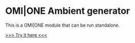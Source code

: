 # OMI|ONE Ambient generator

This is a OMI|ONE module that can be run standalone.

[>>> Try it here <<<](https://iower.github.io/OMI-ONE-ambient-generator/)